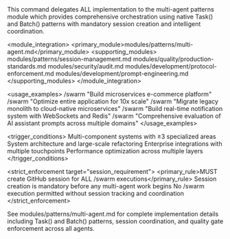 <command purpose="Multi-agent orchestration for complex systems with automatic session management">
  
  <delegation target="modules/patterns/multi-agent.md">
    This command delegates ALL implementation to the multi-agent patterns module which provides comprehensive orchestration using native Task() and Batch() patterns with mandatory session creation and intelligent coordination.
  </delegation>
  
  <module_integration>
    <primary_module>modules/patterns/multi-agent.md</primary_module>
    <supporting_modules>
      <module>modules/patterns/session-management.md</module>
      <module>modules/quality/production-standards.md</module>
      <module>modules/security/audit.md</module>
      <module>modules/development/protocol-enforcement.md</module>
      <module>modules/development/prompt-engineering.md</module>
    </supporting_modules>
  </module_integration>
  
  <usage_examples>
    <example type="basic">/swarm "Build microservices e-commerce platform"</example>
    <example type="performance">/swarm "Optimize entire application for 10x scale"</example>
    <example type="migration">/swarm "Migrate legacy monolith to cloud-native microservices"</example>
    <example type="integration">/swarm "Build real-time notification system with WebSockets and Redis"</example>
    <example type="prompt_evaluation">/swarm "Comprehensive evaluation of AI assistant prompts across multiple domains"</example>
  </usage_examples>
  
  <trigger_conditions>
    <condition type="complexity">Multi-component systems with ≥3 specialized areas</condition>
    <condition type="architecture">System architecture and large-scale refactoring</condition>
    <condition type="enterprise">Enterprise integrations with multiple touchpoints</condition>
    <condition type="optimization">Performance optimization across multiple layers</condition>
  </trigger_conditions>
  
  <strict_enforcement target="session_requirement">
    <primary_rule>MUST create GitHub session for ALL /swarm executions</primary_rule>
    <verification>Session creation is mandatory before any multi-agent work begins</verification>
    <consequence>No /swarm execution permitted without session tracking and coordination</consequence>
  </strict_enforcement>
  
  <reference>
    See modules/patterns/multi-agent.md for complete implementation details including Task() and Batch() patterns, session coordination, and quality gate enforcement across all agents.
  </reference>
  
</command>

